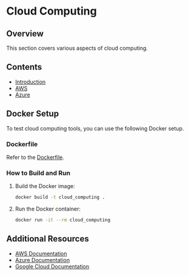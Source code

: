 # Cloud Computing

## Overview
This section covers various aspects of cloud computing.

## Contents
- [Introduction](cloud_computing/introduction.md)
- [AWS](cloud_computing/aws.md)
- [Azure](cloud_computing/azure.md)

## Docker Setup
To test cloud computing tools, you can use the following Docker setup.

### Dockerfile
Refer to the [Dockerfile](Dockerfile).

### How to Build and Run
1. Build the Docker image:
    ```bash
    docker build -t cloud_computing .
    ```

2. Run the Docker container:
    ```bash
    docker run -it --rm cloud_computing
    ```

## Additional Resources
- [AWS Documentation](https://docs.aws.amazon.com/)
- [Azure Documentation](https://docs.microsoft.com/en-us/azure/)
- [Google Cloud Documentation](https://cloud.google.com/docs)